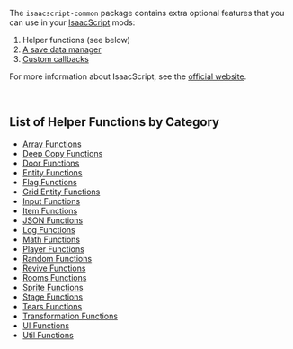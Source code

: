 The `isaacscript-common` package contains extra optional features that you can use in your [IsaacScript](https://isaacscript.github.io/) mods:

1. Helper functions (see below)
1. [A save data manager](modules/features_saveDataManager_main.html)
1. [Custom callbacks](https://isaacscript.github.io/docs/function-signatures#custom-callbacks)

For more information about IsaacScript, see the [official website](https://isaacscript.github.io/).

<br />

## List of Helper Functions by Category

- [Array Functions](modules/functions_array.html)
- [Deep Copy Functions](modules/functions_deepCopy.html)
- [Door Functions](modules/functions_doors.html)
- [Entity Functions](modules/functions_entity.html)
- [Flag Functions](modules/functions_flag.html)
- [Grid Entity Functions](modules/functions_gridEntity.html)
- [Input Functions](modules/functions_input.html)
- [Item Functions](modules/functions_items.html)
- [JSON Functions](modules/functions_json.html)
- [Log Functions](modules/functions_log.html)
- [Math Functions](modules/functions_math.html)
- [Player Functions](modules/functions_player.html)
- [Random Functions](modules/functions_random.html)
- [Revive Functions](modules/functions_revive.html)
- [Rooms Functions](modules/functions_rooms.html)
- [Sprite Functions](modules/functions_sprite.html)
- [Stage Functions](modules/functions_stage.html)
- [Tears Functions](modules/functions_tears.html)
- [Transformation Functions](modules/functions_transformations.html)
- [UI Functions](modules/functions_ui.html)
- [Util Functions](modules/functions_util.html)
